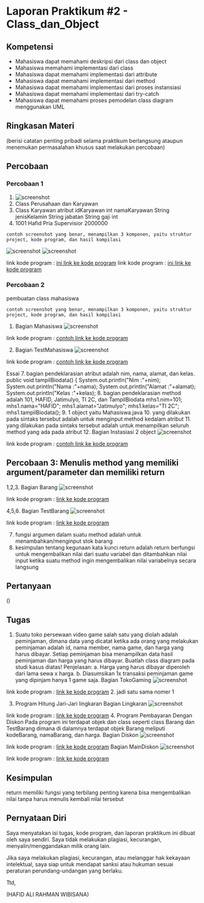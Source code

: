 # Laporan Praktikum #2 - Class_dan_Object

## Kompetensi

* Mahasiswa dapat memahami deskripsi dari class dan object 
* Mahasiswa memahami implementasi dari class 
* Mahasiswa dapat memahami implementasi dari attribute 
* Mahasiswa dapat memahami implementasi dari method
* Mahasiswa dapat memahami implementasi dari proses instansiasi 
* Mahasiswa dapat memahami implementasi dari try-catch 
* Mahasiswa dapat memahami proses pemodelan class diagram menggunakan UML 

## Ringkasan Materi

(berisi catatan penting pribadi selama praktikum berlangsung ataupun menemukan permasalahan khusus saat melakukan percobaan)

## Percobaan

### Percobaan 1

1. ![screenshot](img/percobaan1.JPG)
2. Class Perusahaan dan Karyawan
3. Class Karyawan 
atribut
idKaryawan int
namaKaryawan String
jenisKelamin String
jabatan String
gaji int
4. 1001
Hafid
Pria
Supervisior
2000000

`contoh screenshot yang benar, menampilkan 3 komponen, yaitu struktur project, kode program, dan hasil kompilasi`

![screenshot](img/percobaan1.2.JPG)
![screenshot](img/percobaan1.3.JPG)

link kode program : [ini link ke kode program](/../src/2_Class_and_Object/perusahaan.java)
link kode program : [ini link ke kode program](/../src/2_Class_and_Object/Karyawan.java)

### Percobaan 2

pembuatan class mahasiswa

`contoh screenshot yang benar, menampilkan 3 komponen, yaitu struktur project, kode program, dan hasil kompilasi`

1. Bagian Mahasiswa ![screenshot](img/percobaan2.JPG)

link kode program : [contoh link ke kode program](../../src/2_Class_dan_Object/Mahasiswa.java)

2. Bagian TestMahasiswa ![screenshot](img/percobaan2.1.JPG)

link kode program : [contoh link ke kode program](../../src/2_Class_dan_Object/TestMahasiswa.java)

Essai
7. bagian pendeklarasian atribut adalah nim, nama, alamat, dan kelas.
   public void tampilBiodata() {
    	System.out.println("Nim :"+nim);
    	System.out.println("Nama :"+nama);
    	System.out.println("Alamat :"+alamat);   
   	System.out.println("Kelas :"+kelas);
8. bagian pendeklarasian method adalah 101, HAFID, Jatimulyo, TI 2C, dan TampilBiodata
	mhs1.nim=101;
        mhs1.nama="HAFID";
        mhs1.alamat="Jatimulyo";
        mhs1.kelas="TI 2C";
        mhs1.tampilBiodata();
9. 1 object yaitu Mahasiswa.java
10. yang dilakukan pada sintaks tersebut adalah untuk menginput method kedalam atribut
11. yang dilakukan pada sintaks tersebut adalah untuk menampilkan seluruh method yang ada pada atribut
12. Bagian Instasiasi 2 object ![screenshot](img/2object.jpg)

link kode program : [contoh link ke kode program](../../src/2_Class_dan_Object/TestMahasiswa.java)

## Percobaan 3: Menulis method yang memiliki argument/parameter dan memiliki return

1,2,3.  Bagian Barang ![screenshot](img/brg1.jpg)

link kode program : [link ke kode program](../../src/2_Class_dan_Object/Barang.java)

4,5,6. Bagian TestBarang ![screenshot](img/brg2.jpg)

link kode program : [link ke kode program](../../src/2_Class_dan_Object/testBarang.java)

7. fungsi argumen dalam suatu method adalah untuk menambahkan/menginput stok barang
8. kesimpulan tentang kegunaan kata kunci return adalah return berfungsi untuk mengembalikan nilai dari suatu variabel dan ditambahkan nilai input
ketika suatu method ingin mengembalikan nilai variabelnya secara langsung

## Pertanyaan
 ()
## Tugas
1. Suatu toko persewaan video game salah satu yang diolah adalah peminjaman, dimana data yang dicatat ketika ada orang yang melakukan peminjaman adalah id, nama member, nama game, dan harga yang harus dibayar. Setiap peminjaman bisa menampilkan data hasil peminjaman dan harga yang harus dibayar. Buatlah class diagram pada studi kasus diatas!
Penjelasan:
a. Harga yang harus dibayar diperoleh dari lama sewa x harga.
b. Diasumsikan 1x transaksi peminjaman game yang dipinjam hanya 1 game saja.
Bagian TokoGaming ![screenshot](img/tokogame.jpg)

link kode program : [link ke kode program](../../src/2_Class_dan_Object/Gaming.java)
2. jadi satu sama nomer 1

3. Program Hitung Jari-Jari lingkaran
Bagian Lingkaran ![screenshot](img/lingkaran.jpg)

link kode program : [link ke kode program](../../src/2_Class_dan_Object/Lingkaran.java)
4. Program Pembayaran Dengan Diskon 
Pada program ini terdapat objek dan class seperti class Barang dan TestBarang dimana di dalamnya terdapat objek Barang meliputi kodeBarang, namaBarang, dan harga.
Bagian Diskon ![screenshot](img/diskon1.jpg)

link kode program : [link ke kode program](../../src/2_Class_dan_Object/diskon.java)
Bagian MainDiskon ![screenshot](img/diskon.jpg)

link kode program : [link ke kode program](../../src/2_Class_dan_Object/maindiskon.java)
## Kesimpulan

return memiliki fungsi yang terbilang penting karena bisa mengembalikan nilai tanpa harus menulis kembali nilai tersebut

## Pernyataan Diri

Saya menyatakan isi tugas, kode program, dan laporan praktikum ini dibuat oleh saya sendiri. Saya tidak melakukan plagiasi, kecurangan, menyalin/menggandakan milik orang lain.

Jika saya melakukan plagiasi, kecurangan, atau melanggar hak kekayaan intelektual, saya siap untuk mendapat sanksi atau hukuman sesuai peraturan perundang-undangan yang berlaku.

Ttd,

(HAFID ALI RAHMAN WIBISANA)
